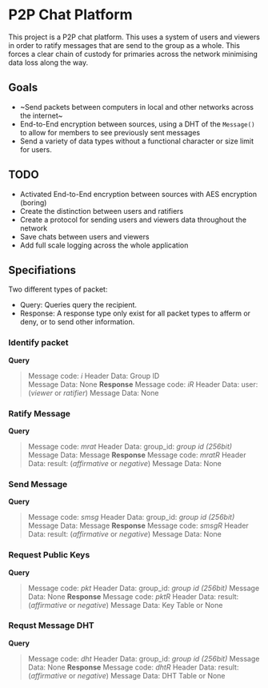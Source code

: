# P2P Chat Platform
This project is a P2P chat platform. This uses a system of users and viewers in order to ratify messages that are send to the
group as a whole. This forces a clear chain of custody for primaries across the network minimising data loss along the way.


## Goals 
* ~Send packets between computers in local and other networks across the internet~
* End-to-End encryption between sources, using a DHT of the `Message()` to allow for members to see previously sent messages
* Send a variety of data types without a functional character or size limit for users.

## TODO
* Activated End-to-End encryption between sources with AES encryption (boring)
* Create the distinction between users and ratifiers
* Create a protocol for sending users and viewers data throughout the network
* Save chats between users and viewers
* Add full scale logging across the whole application

## Specifiations
Two different types of packet: 
- Query: Queries query the recipient.
- Response: A response type only exist for all packet types to afferm or deny, or to send other information. 
### Identify packet
**Query** 
> Message code: _i_
> Header Data: Group ID  
> Message Data: None
**Response**
> Message code: _iR_ 
> Header Data: user: (_viewer_ or _ratifier_)
> Message Data: None 
### Ratify Message
**Query** 
> Message code: _mrat_
> Header Data: group_id: _group id (256bit)_
> Message Data: Message 
**Response**
> Message code: _mratR_ 
> Header Data: result: (_affirmative_ or _negative_) 
> Message Data: None 
### Send Message
**Query** 
> Message code: _smsg_
> Header Data: group_id: _group id (256bit)_
> Message Data: Message 
**Response**
> Message code: _smsgR_
> Header Data: result: (_affirmative_ or _negative_) 
> Message Data: None 
### Request Public Keys
**Query** 
> Message code: _pkt_
> Header Data: group_id: _group id (256bit)_
> Message Data: None 
**Response**
> Message code: _pktR_ 
> Header Data: result: (_affirmative_ or _negative_) 
> Message Data: Key Table or None
### Requst Message DHT
**Query** 
> Message code: _dht_
> Header Data: group_id: _group id (256bit)_
> Message Data: None 
**Response**
> Message code: _dhtR_ 
> Header Data: result: (_affirmative_ or _negative_) 
> Message Data: DHT Table or None
